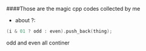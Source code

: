 ####Those are the  magic cpp codes collected by me 
- about ?:
```cpp
(i & 01 ? odd : even).push_back(thing);
```
odd and even all continer